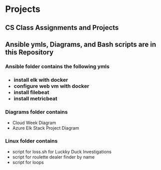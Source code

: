 <body>
  <h1>Projects</h1>
  <div id="introduction"> 
    <h2>CS Class Assignments and Projects<h2>
    <p>Ansible ymls, Diagrams, and Bash scripts are in this Repository</p>
      </div>
    <div id="Ansible">
        <h3>Ansible folder contains the following ymls<h3> 
          <ul>
            <li>install elk with docker</li>
            <li>configure web vm with docker</li>
            <li>install filebeat</li>
            <li>install metricbeat</li>
          <ul>
    </div>
    <div id="Diagrams">     
        <h3>Diagrams folder contains</h3>
          <ul>  
            <li>Cloud Week Diagram</li>
            <li>Azure Elk Stack Project Diagram</li>
          <ul>
    </div>
    <div id=Linux>       
        <h3>Linux folder contains</h3>
          <ul>
            <li>script for loss.sh for Luckky Duck Investigations</li>
            <li>script for roulette dealer finder by name</li> 
            <li>script for loops</li>
          </ul>
    </div>
